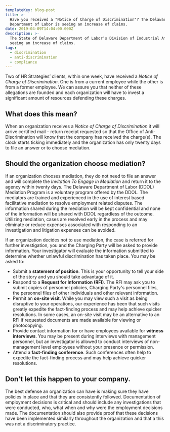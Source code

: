```yaml
---
templateKey: blog-post
title: >-
  Have you received a "Notice of Charge of Discrimination"? The Delaware
  Department of Labor is seeing an increase of claims.
date: 2019-04-09T14:04:00.000Z
description: >-
  The State of Delaware Department of Labor’s Division of Industrial Affairs is
  seeing an increase of claims. 
tags:
  - discrimination
  - anti-discrimination
  - compliance
---
```

Two of HR Strategies’ clients, within one week, have received a _Notice of Charge of Discrimination_.  One is from a current employee while the other is from a former employee.  We can assure you that neither of these allegations are founded and each organization will have to invest a significant amount of resources defending these charges.  

## What does this mean?

When an organization receives a _Notice of Charge of Discrimination_ it will arrive certified mail – return receipt requested so that the Office of Anti-Discrimination will know that the company has received the charge(s).  The clock starts ticking immediately and the organization has only twenty days to file an answer or to choose mediation.

## Should the organization choose mediation?

If an organization chooses mediation, they do not need to file an answer and will complete the _Invitation To Engage in Mediation_ and return it to the agency within twenty days.  The Delaware Department of Labor (DDOL) Mediation Program is a voluntary program offered by the DDOL.  The mediators are trained and experienced in the use of interest based facilitative mediation to resolve employment related disputes.  The information shared during the mediation will be kept confidential and none of the information will be shared with DDOL regardless of the outcome.  Utilizing mediation, cases are resolved early in the process and may eliminate or reduce expenses associated with responding to an investigation and litigation expenses can be avoided.

If an organization decides not to use mediation, the case is referred for further investigation, you and the Charging Party will be asked to provide information. Your investigator will evaluate the information submitted to determine whether unlawful discrimination has taken place. You may be asked to:

* Submit a **statement of position**. This is your opportunity to tell your side of the story and you should take advantage of it.
* Respond to a **Request for Information (RFI)**. The RFI may ask you to submit copies of personnel policies, Charging Party's personnel files, the personnel files of other individuals and other relevant information.
* Permit an **on-site visit**. While you may view such a visit as being disruptive to your operations, our experience has been that such visits greatly expedite the fact-finding process and may help achieve quicker resolutions. In some cases, an on-site visit may be an alternative to an RFI if requested documents are made available for viewing or photocopying.
* Provide contact information for or have employees available for **witness interviews**. You may be present during interviews with management personnel, but an investigator is allowed to conduct interviews of non-management level employees without your presence or permission.
* Attend a **fact-finding conference**. Such conferences often help to expedite the fact-finding process and may help achieve quicker resolutions.

## Don't let this happen to your company.

The best defense an organization can have is making sure they have policies in place and that they are consistently followed.  Documentation of employment decisions is critical and should include any investigations that were conducted, who, what when and why were the employment decisions made.  The documentation should also provide proof that these decisions have been implemented similarly throughout the organization and that a this was not a discriminatory practice.
